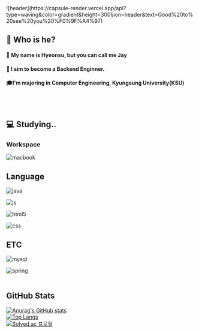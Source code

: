 <div>
  <!--header-->
![header](https://capsule-render.vercel.app/api?type=waving&color=gradient&height=300&section=header&text=Good%20to%20see%20you%20%F0%9F%A4%97)
</div>

<div>
  <!--body-->

## :mag_right: Who is he? <br/>
#### :bust_in_silhouette: My name is Hyeonsu, but you can call me Jay
#### :file_folder: I aim to become a Backend Enginner.<br/>
#### :mortar_board:I'm majoring in Computer Engineering, Kyungsung University(KSU)<br/>
<br/>
<br/>

## :computer: Studying..
### Workspace
<!--MacBook Pro M1-->
![macbook](https://img.shields.io/badge/Apple-MacBook_Pro_M1-999999?style=for-the-badge&logo=apple&logoColor=white)

## Language
<!--Java-->
![java](https://img.shields.io/badge/Java-ED8B00?style=for-the-badge&logo=openjdk&logoColor=white)
<!--JavaScript-->
![js](https://img.shields.io/badge/JavaScript-F7DF1E?style=for-the-badge&logo=JavaScript&logoColor=white)
<!--HTML5-->
![html5](https://img.shields.io/badge/HTML5-E34F26?style=for-the-badge&logo=html5&logoColor=white)
<!--CSS-->
![css](https://img.shields.io/badge/CSS3-1572B6?style=for-the-badge&logo=css3&logoColor=white)
<br/>

## ETC
<!--MySQL-->
![mysql](https://img.shields.io/badge/MySQL-00000F?style=for-the-badge&logo=mysql&logoColor=white)
<!--Spring-->
![spring](https://img.shields.io/badge/Spring-6DB33F?style=for-the-badge&logo=spring&logoColor=white)
<br/>
<br/>

## GitHub Stats
[![Anurag's GitHub stats](https://github-readme-stats.vercel.app/api?username=soniloght)](https://github.com/anuraghazra/github-readme-stats)
<br/>
  [![Top Langs](https://github-readme-stats.vercel.app/api/top-langs/?username=soniloght)](https://github.com/anuraghazra/github-readme-stats)
<br/>
[![Solved.ac
프로필](http://mazassumnida.wtf/api/v2/generate_badge?boj=soniloght)](https://solved.ac/soniloght)

</div>
